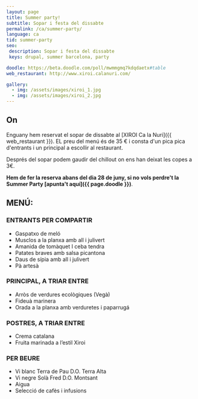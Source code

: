 ```yaml
---
layout: page
title: Summer party!
subtitle: Sopar i festa del dissabte
permalink: /ca/summer-party/
language: ca
tid: summer-party
seo:
 description: Sopar i festa del dissabte
 keys: drupal, summer barcelona, party

doodle: https://beta.doodle.com/poll/mwmmgmq7kdqdaetx#table
web_restaurant: http://www.xiroi.calanuri.com/

gallery:
  - img: /assets/images/xiroi_1.jpg
  - img: /assets/images/xiroi_2.jpg
---
```


## On
Enguany hem reservat el sopar de dissabte al [XIROI Ca la Nuri]({{ web_restaurant }}). EL preu del menú és de 35 € i consta d'un pica pica d'entrants i un principal a escollir al restaurant.

Després del sopar podem gaudir del chillout on ens han deixat les copes a 3€.

**Hem de fer la reserva abans del dia 28 de juny, si no vols perdre't la Summer Party [apunta't aquí]({{ page.doodle }})**.

## MENÚ:
### ENTRANTS PER COMPARTIR
- Gaspatxo de meló
- Musclos a la planxa amb all i julivert
- Amanida de tomàquet I ceba tendra
- Patates braves amb salsa picantona
- Daus de sípia amb all i julivert
- Pà artesà

### PRINCIPAL, A TRIAR ENTRE
- Arròs de verdures ecològiques (Vegà)
- Fideuà marinera
- Orada a la planxa amb verduretes i paparrugá

### POSTRES, A TRIAR ENTRE
- Crema catalana
- Fruita marinada a l’estil Xiroi

### PER BEURE
- Vi blanc Terra de Pau D.O. Terra Alta
- Vi negre Solà Fred D.O. Montsant
- Aigua
- Selecció de cafès i infusions
